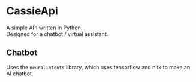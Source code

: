 # CassieApi

A simple API written in Python.  
Designed for a chatbot / virtual assistant. 


## Chatbot

Uses the `neuralintents` library, which uses tensorflow and nltk to make an AI chatbot. 
